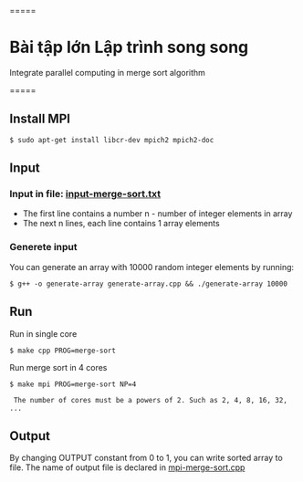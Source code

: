 =====
# Bài tập lớn Lập trình song song

Integrate parallel computing in merge sort algorithm

=====

## Install MPI
	$ sudo apt-get install libcr-dev mpich2 mpich2-doc
## Input
### Input in file: [input-merge-sort.txt](https://github.com/ngocdon0127/it4030/blob/master/input-merge-sort.txt)
- The first line contains a number n - number of integer elements in array
- The next n lines, each line contains 1 array elements
### Generete input
You can generate an array with 10000 random integer elements by running:

	$ g++ -o generate-array generate-array.cpp && ./generate-array 10000
## Run
Run in single core

    $ make cpp PROG=merge-sort
Run merge sort in 4 cores

    $ make mpi PROG=merge-sort NP=4

`` The number of cores must be a powers of 2. Such as 2, 4, 8, 16, 32, ...``

## Output
By changing OUTPUT constant from 0 to 1, you can write sorted array to file.
The name of output file is declared in [mpi-merge-sort.cpp](https://github.com/ngocdon0127/it4030/blob/master/mpi-merge-sort.cpp#L16)
